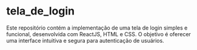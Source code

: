 # tela_de_login
Este repositório contém a implementação de uma tela de login simples e funcional, desenvolvida com ReactJS, HTML e CSS. O objetivo é oferecer uma interface intuitiva e segura para autenticação de usuários.
